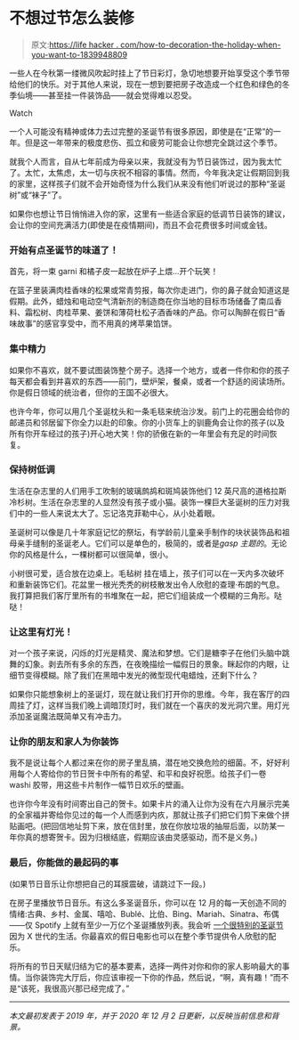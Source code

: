# 不想过节怎么装修

> 原文:[https://life hacker . com/how-to-decoration-the-holiday-when-you-want-to-1839948809](https://lifehacker.com/how-to-decorate-for-the-holidays-when-you-dont-want-to-1839948809)

一些人在今秋第一缕微风吹起时挂上了节日彩灯，急切地想要开始享受这个季节带给他们的快乐。对于其他人来说，现在一想到要把房子改造成一个红色和绿色的冬季仙境——甚至挂一件装饰品——就会觉得难以忍受。

Watch

一个人可能没有精神或体力去过完整的圣诞节有很多原因，即使是在“正常”的一年。但是这一年带来的极度悲伤、孤立和疲劳可能会让你想完全跳过这个季节。

就我个人而言，自从七年前成为母亲以来，我就没有为节日装饰过，因为我太忙了。太忙，太焦虑，太一切与庆祝不相容的事情。然而，今年我决定让假期回到我的家里，这样孩子们就不会开始奇怪为什么我们从来没有他们听说过的那种“圣诞树”或“袜子”了。

如果你也想让节日悄悄进入你的家，这里有一些适合家庭的低调节日装饰的建议，会让你的空间充满活力(即使是在疫情期间)，而且不会花费很多时间或金钱。

### 开始有点圣诞节的味道了！

首先，将一束 garni 和橘子皮一起放在炉子上煨...开个玩笑！

在篮子里装满肉桂香味的松果或常青剪报，每次你走进门，你的鼻子就会知道这是假期。此外，蜡烛和电动空气清新剂的制造商在你当地的目标市场储备了南瓜香料、霜松树、肉桂苹果、姜饼和薄荷杜松子酒香味的产品。你可以陶醉在假日“香味故事”的感官享受中，而不用真的烤苹果馅饼。

### **集中精力**

如果你不喜欢，就不要试图装饰整个房子。选择一个地方，或者一件你和你的孩子每天都会看到并喜欢的东西——前门，壁炉架，餐桌，或者一个舒适的阅读场所。你是假日领域的统治者，但你的王国不必很大。

也许今年，你可以用几个圣诞枕头和一条毛毯来统治沙发。前门上的花圈会给你的邮递员和邻居留下你全力以赴的印象。你的小货车上的驯鹿角会让你的孩子(以及所有你开车经过的孩子)开心地大笑！你的骄傲在新的一年里会有充足的时间恢复。

### **保持树低调**

生活在杂志里的人们用手工吹制的玻璃鹧鸪和斑鸠装饰他们 12 英尺高的道格拉斯冷杉树。生活在杂志里的人显然没有孩子或小猫。装饰一棵巨大圣诞树的压力对我们中的一些人来说太大了。忘记洛克菲勒中心，从小处着眼。

圣诞树可以像是几十年家庭记忆的祭坛，有学龄前儿童亲手制作的块状装饰品和祖母亲手缝制的圣诞老人。它们可以是单色的，极简的，或者是*gasp* *主题的*。无论你的风格是什么，一棵树都可以很简单，很小。

小树很可爱，适合放在边桌上。毛毡树 挂在墙上，孩子们可以在一天内多次破坏和重新装饰它们。花盆里一根光秃秃的树枝散发出令人欣慰的查理·布朗的气息。我打算把我们客厅里所有的书堆聚在一起，把它们组装成一个模糊的三角形。哒哒！

### 让这里有灯光！

对一个孩子来说，闪烁的灯光是精灵、魔法和梦想。它们是糖李子在他们头脑中跳舞的幻象。剥去所有多余的东西，在夜晚描绘一幅假日的景象。眯起你的内眼，让细节变得模糊。除了我们在黑暗中发光的微型现代电蜡烛，还剩下什么？

如果你只能想象树上的圣诞灯，现在就让我们打开你的思维。今年，我在客厅的四周挂了灯，这样当我们晚上调暗顶灯时，我们就在一个喜庆的发光洞穴里。用灯光添加圣诞魔法既简单又有冲击力。

### **让你的朋友和家人为你装饰**

我不是说让每个人都过来在你的房子里乱搞，潜在地交换危险的细菌。不，好好利用每个人寄给你的节日贺卡中所有的希望、和平和良好祝愿。给孩子们一卷 washi 胶带，用这些卡片制作一幅节日欢乐的壁画。

也许你今年没有时间寄出自己的贺卡。如果卡片的涌入让你为没有在六月展示完美的全家福并寄给你见过的每一个人而感到内疚，那就让孩子们把它们剪下来做个拼贴画吧。(把回信地址剪下来，放在信封里，放在你放垃圾的抽屉后面，以防某一年你真的想寄贺卡。因为归根结底，假期应该由灵感驱动，而不是义务。)

### **最后，你能做的最起码的事**

(如果节日音乐让你想把自己的耳膜震破，请跳过下一段。)

在房子里播放节日音乐。有这么多圣诞音乐，你可以在 12 月的每一天创造不同的情绪:古典、乡村、金属、嘻哈、Bublé、比伯、Bing、Mariah、Sinatra、布偶——仅 Spotify 上就有至少一万亿个圣诞播放列表。我会听 [一个很特别的圣诞节](http://www.averyspecialchristmas.org/) 因为 X 世代的生活。你最喜欢的假日电影也可以在整个季节提供令人欣慰的配乐。

将所有的节日天赋归结为它的基本要素，选择一两件对你和你的家人影响最大的事情。当你装饰完大厅后，你应该审视一下你的作品，然后说，“啊，真有趣！”而不是“该死，我很高兴那已经完成了。”

* * *

*本文最初发表于 2019 年，并于 2020 年 12 月 2 日更新，以反映当前信息和背景。*